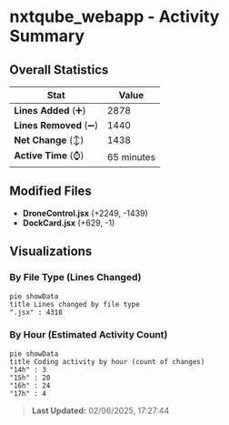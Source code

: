 # nxtqube_webapp - Activity Summary 

## Overall Statistics

| Stat                   | Value                                                             |
| ---------------------- | ----------------------------------------------------------------- |
| **Lines Added** (➕)   | 2878                                          |
| **Lines Removed** (➖) | 1440                                        |
| **Net Change** (↕)    | 1438                |
| **Active Time** (⌚)   | 65 minutes |


## Modified Files
- **DroneControl.jsx** (+2249, -1439)
- **DockCard.jsx** (+629, -1)

## Visualizations

### By File Type (Lines Changed)

```mermaid
pie showData
title Lines changed by file type
".jsx" : 4318
```

### By Hour (Estimated Activity Count)

```mermaid
pie showData
title Coding activity by hour (count of changes)
"14h" : 3
"15h" : 20
"16h" : 24
"17h" : 4
```


> **Last Updated:** 02/06/2025, 17:27:44